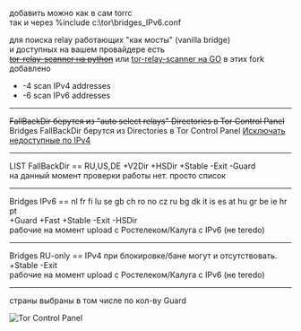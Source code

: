 
добавить можно как в сам torrc\
так и через %include c:\\tor\\bridges_IPv6.conf 

для поиска relay работающих "как мосты" (vanilla bridge)\
и доступных на вашем провайдере есть\
 ~~[tor-relay-scanner на python](https://github.com/wildekat/tor-relay-scanner)~~
или [tor-relay-scanner на GO](https://github.com/juev/tor-relay-scanner-go)
в этих fork добавлено
+ -4 scan IPv4 addresses
+ -6 scan IPv6 addresses

---

~~FallBackDir берутся из "auto select relays" Directories в Tor Control Panel~~\
Bridges FallBackDir берутся из Directories в Tor Control Panel
[Исключать недоступные по IPv4](https://imagizer.imageshack.com/a/img924/8307/ZVhpUt.png)

---

LIST FallBackDir == RU,US,DE +V2Dir +HSDir +Stable -Exit -Guard\
на данный момент проверки работы нет. просто список

---

Bridges IPv6 == nl fr fi lu se gb ch ro no cz ru bg dk it is es at hu gr be ie hr pt\
+Guard +Fast +Stable -Exit -HSDir\
рабочие на момент upload с Ростелеком/Калуга с IPv6 (не teredo)

---

Bridges RU-only == IPv4 при блокировке/бане могут и отсутствовать.\
+Stable -Exit\
рабочие на момент upload с Ростелеком/Калуга с IPv6 (не teredo)

---

страны выбраны в том числе по кол-ву Guard

![Tor Control Panel](https://imagizer.imageshack.com/a/img924/3555/tYAfLx.png)
